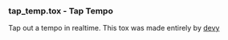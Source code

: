 [//]: # (For development of this README.md, use http://markdownlivepreview.com/)

### tap_temp.tox - Tap Tempo
Tap out a tempo in realtime. This tox was made entirely by [devy](http://www.derivative.ca/Forum/viewtopic.php?f=22&t=7651&hilit=tap+tempo)